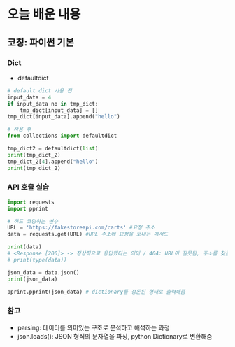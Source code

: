 # 오늘 배운 내용
## 코칭: 파이썬 기본

### Dict
- defaultdict
```python
# default dict 사용 전
input_data = 4
if input_data no in tmp_dict:
    tmp_dict[input_data] = []
tmp_dict[input_data].append("hello")

# 사용 후
from collections import defaultdict

tmp_dict2 = defaultdict(list)
print(tmp_dict_2)
tmp_dict_2[4].append("hello")
print(tmp_dict_2)
```
### API 호출 실습

```python
import requests
import pprint

# 하드 코딩하는 변수
URL = 'https://fakestoreapi.com/carts' #요청 주소
data = requests.get(URL) #URL 주소에 요청을 보내는 메서드

print(data) 
# <Response [200]> -> 정상적으로 응답했다는 의미 / 404: URL이 잘못됨, 주소를 찾을 수 없음음
# print(type(data))

json_data = data.json()
print(json_data)

pprint.pprint(json_data) # dictionary를 정돈된 형태로 출력해줌
```

### 참고
- parsing: 데이터를 의미있는 구조로 분석하고 해석하는 과정
- json.loads(): JSON 형식의 문자열을 파싱, python Dictionary로 변환해줌
